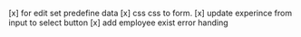 [x] for edit set predefine data
[x] css css to form.
[x] update experince from input to select button
[x] add employee exist error handing